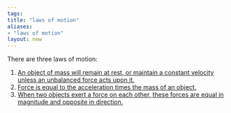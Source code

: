 ```yaml
---
tags: 
title: "laws of motion"
aliases:
- "laws of motion"
layout: new
---
```


There are three laws of motion:

1. [An object of mass will remain at rest, or maintain a constant velocity unless an unbalanced force acts upon it.](lawOne)
1. [Force is equal to the acceleration times the mass of an object.](lawTwo)
1. [When two objects exert a force on each other, these forces are equal in magnitude and opposite in direction.](lawThree)
